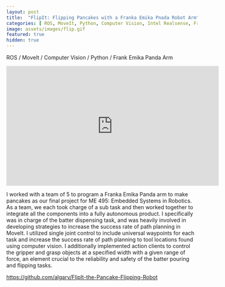 ```yaml
---
layout: post
title:  "FlipIt: Flipping Pancakes with a Franka Emika Pnada Robot Arm"
categories: [ ROS, MoveIt, Python, Computer Vision, Intel Realsense, Franka Emika Panda Arm, Group Project ]
image: assets/images/flip.gif
featured: true
hidden: true
---
```

ROS / MoveIt / Computer Vision / Python / Frank Emika Panda Arm

<iframe width="560" height="315" src="https://www.youtube.com/embed/dICrFIctFxo" title="YouTube video player" frameborder="0" allow="accelerometer; autoplay; clipboard-write; encrypted-media; gyroscope; picture-in-picture" allowfullscreen></iframe>

I worked with a team of 5 to program a Franka Emika Panda arm to make pancakes as our final project for ME 495: Embedded Systems in Robotics. As a team, we each took charge of a sub task and then worked together to integrate all the components into a fully autonomous product. I specifically was in charge of the batter dispensing task, and was heavily involved in developing strategies to increase the success rate of path planning in MoveIt. I utilized single joint control to include universal waypoints for each task and increase the success rate of path planning to tool locations found using computer vision. I additionally implemented action clients to control the gripper and grasp objects at a specified width with a given range of force, an element crucial to the reliability and safety of the batter pouring and flipping tasks. 


https://github.com/algarv/FlipIt-the-Pancake-Flipping-Robot